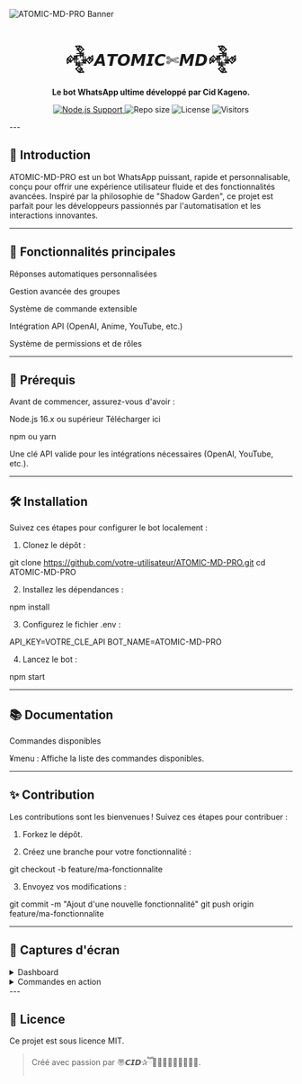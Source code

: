 <img src="https://i.imgur.com/4BclZ6T.jpeg" alt="ATOMIC-MD-PRO Banner"><h1 align="center">𒅒𝘼𝙏𝙊𝙈𝙄𝘾✄𝙈𝘿𒅒 </h1>
<p align="center">
  <strong>Le bot WhatsApp ultime développé par Cid Kageno.</strong>
</p><p align="center">
  <a href="https://nodejs.org/">
    <img src="https://img.shields.io/badge/Node.js-16.x-brightgreen?style=flat-square" alt="Node.js Support">
  </a>
  <img src="https://img.shields.io/github/repo-size/your-username/ATOMIC-MD-PRO?style=flat-square" alt="Repo size">
  <img src="https://img.shields.io/badge/license-MIT-green?style=flat-square" alt="License">
  <img src="https://visitor-badge.laobi.icu/badge?page_id=your-username.ATOMIC-MD-PRO" alt="Visitors">
</p>
---

## 📝 Introduction

ATOMIC-MD-PRO est un bot WhatsApp puissant, rapide et personnalisable, conçu pour offrir une expérience utilisateur fluide et des fonctionnalités avancées. Inspiré par la philosophie de "Shadow Garden", ce projet est parfait pour les développeurs passionnés par l'automatisation et les interactions innovantes.


---

## 🚀 Fonctionnalités principales

Réponses automatiques personnalisées

Gestion avancée des groupes

Système de commande extensible

Intégration API (OpenAI, Anime, YouTube, etc.)

Système de permissions et de rôles



---

## 🔧 Prérequis

Avant de commencer, assurez-vous d'avoir :

Node.js 16.x ou supérieur Télécharger ici

npm ou yarn

Une clé API valide pour les intégrations nécessaires (OpenAI, YouTube, etc.).



---

## 🛠️ Installation

Suivez ces étapes pour configurer le bot localement :

1. Clonez le dépôt :

git clone https://github.com/votre-utilisateur/ATOMIC-MD-PRO.git
cd ATOMIC-MD-PRO


2. Installez les dépendances :

npm install


3. Configurez le fichier .env :

API_KEY=VOTRE_CLE_API
BOT_NAME=ATOMIC-MD-PRO


4. Lancez le bot :

npm start




---

## 📚 Documentation

Commandes disponibles

¥menu : Affiche la liste des commandes disponibles.


---

## ✨ Contribution

Les contributions sont les bienvenues ! Suivez ces étapes pour contribuer :

1. Forkez le dépôt.


2. Créez une branche pour votre fonctionnalité :

git checkout -b feature/ma-fonctionnalite


3. Envoyez vos modifications :

git commit -m "Ajout d'une nouvelle fonctionnalité"
git push origin feature/ma-fonctionnalite




---

## 📸 Captures d'écran

<details>
<summary>Dashboard</summary>
<img src="https://via.placeholder.com/800x400" alt="Dashboard Screenshot">
</details><details>
<summary>Commandes en action</summary>
<img src="https://via.placeholder.com/800x400" alt="Command Example">
</details>
---

## 📜 Licence

Ce projet est sous licence MIT.

> Créé avec passion par 〠𝘾𝙄𝘿✰ཽ𝙆𝘼𝙂𝙀𝙉𝙊✰ཽ〠.
